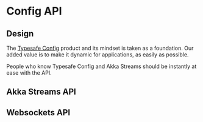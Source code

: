 # Config API

## Design 

The [Typesafe Config](https://github.com/typesafehub/config) product and its mindset is taken as a foundation. Our added value is to make it dynamic for applications, as easily as possible.

People who know Typesafe Config and Akka Streams should be instantly at ease with the API.

## Akka Streams API

## Websockets API

